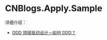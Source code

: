 # CNBlogs.Apply.Sample

详细介绍：

* [DDD 领域驱动设计－如何 DDD？](http://www.cnblogs.com/xishuai/p/how-to-implement-ddd.html)

